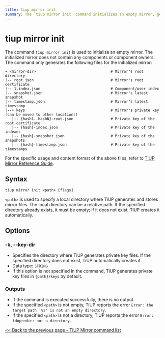```yaml
---
title: tiup mirror init
summary: The `tiup mirror init` command initializes an empty mirror, generating root.json, 1.index.json, snapshot.json, and timestamp.json files. Use `tiup mirror init <path>` to specify a local directory for mirror files. Use the -k or --key-dir option to specify the directory for private key files. If the specified directory is not empty, an error will be reported.
---
```


# tiup mirror init

The command `tiup mirror init` is used to initialize an empty mirror. The initialized mirror does not contain any components or component owners. The command only generates the following files for the initialized mirror:

```
+ <mirror-dir>                                  # Mirror's root directory
|-- root.json                                   # Mirror's root certificate
|-- 1.index.json                                # Component/user index
|-- snapshot.json                               # Mirror's latest snapshot
|-- timestamp.json                              # Mirror's latest timestamp
|--+ keys                                       # Mirror's private key (can be moved to other locations)
   |-- {hash1..hashN}-root.json                 # Private key of the root certificate
   |-- {hash}-index.json                        # Private key of the indexes
   |-- {hash}-snapshot.json                     # Private key of the snapshots
   |-- {hash}-timestamp.json                    # Private key of the timestamps
```

For the specific usage and content format of the above files, refer to [TiUP Mirror Reference Guide](/tiup/tiup-mirror-reference.md).

## Syntax

```shell
tiup mirror init <path> [flags]
```

`<path>` is used to specify a local directory where TiUP generates and stores mirror files. The local directory can be a relative path. If the specified directory already exists, it must be empty; if it does not exist, TiUP creates it automatically.

## Options

### -k, --key-dir

- Specifies the directory where TiUP generates private key files. If the specified directory does not exist, TiUP automatically creates it.
- Data type: `STRING`
- If this option is not specified in the command, TiUP generates private key files in `{path}/keys` by default.

### Outputs

- If the command is executed successfully, there is no output.
- If the specified `<path>` is not empty, TiUP reports the error `Error: the target path '%s' is not an empty directory`.
- If the specified `<path>` is not a directory, TiUP reports the error `Error: fdopendir: not a directory`.

[<< Back to the previous page - TiUP Mirror command list](/tiup/tiup-command-mirror.md#command-list)
